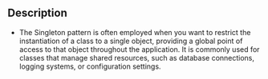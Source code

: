 ## Description
- The Singleton pattern is often employed when you want to restrict the instantiation of a class to a single object, providing a global point of access to that object throughout the application. It is commonly used for classes that manage shared resources, such as database connections, logging systems, or configuration settings.